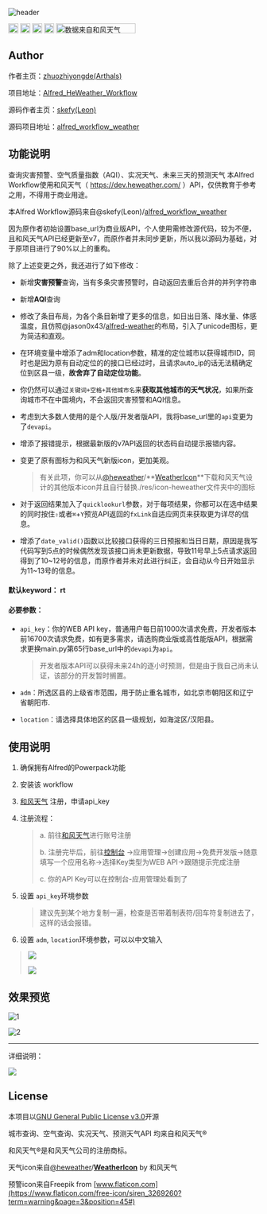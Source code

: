 ![header](./asset/Header.png)

<img src='./asset/platform-macos-lightgrey.svg' height="20" alt='platform'/>  <img src='./asset/release-v1.0.0-brightgreen.svg' height="20" alt='release'/>  <img src='./asset/supports-Alfred4-informational.svg' height="20" alt='supports'/>  <img src="./asset/license-GPL3.0-yellow.svg" height="20" alt="license" />  <img src="./asset/powered-by-heweather-dark2.png"  width="160" height="20" alt="数据来自和风天气" />

## Author

作者主页：[zhuozhiyongde(Arthals)](https://github.com/zhuozhiyongde/)

项目地址：[Alfred_HeWeather_Workflow](https://github.com/zhuozhiyongde/Alfred_HeWeather_Workflow)

源码作者主页：[skefy(Leon)](https://github.com/skefy/)

源码项目地址：[alfred_workflow_weather](https://github.com/skefy/alfred_workflow_weather)

## 功能说明

查询灾害预警、空气质量指数（AQI）、实况天气、未来三天的预测天气
本Alfred Workflow使用和风天气（ https://dev.heweather.com/ ）API，仅供教育于参考之用，不得用于商业用途。

本Alfred Workflow源码来自@skefy(Leon)/[alfred_workflow_weather](https://github.com/skefy/alfred_workflow_weather)

因为原作者初始设置base_url为商业版API，个人使用需修改源代码，较为不便，且和风天气API已经更新至v7，而原作者并未同步更新，所以我以源码为基础，对于原项目进行了90%以上的重构。

除了上述变更之外，我还进行了如下修改：

* 新增**灾害预警**查询，当有多条灾害预警时，自动返回去重后合并的并列字符串

* 新增**AQI**查询

* 修改了条目布局，为各个条目新增了更多的信息，如日出日落、降水量、体感温度，且仿照@jason0x43/[alfred-weather](https://github.com/jason0x43/alfred-weather)的布局，引入了unicode图标，更为简洁和直观。

* 在环境变量中增添了adm和location参数，精准的定位城市以获得城市ID，同时也是因为原有自动定位的的接口已经过时，且请求auto_ip的话无法精确定位到区县一级，**故舍弃了自动定位功能**。

* 你仍然可以通过`关键词+空格+其他城市名`来**获取其他城市的天气状况**，如果所查询城市不在中国境内，不会返回灾害预警和AQI信息。

* 考虑到大多数人使用的是个人版/开发者版API，我将base_url里的`api`变更为了`devapi`。

* 增添了报错提示，根据最新版的v7API返回的状态码自动提示报错内容。

* 变更了原有图标为和风天气新版icon，更加美观。

  > 有关此项，你可以从[@heweather](https://github.com/heweather)/**[WeatherIcon](https://github.com/heweather/WeatherIcon)**下载和风天气设计的其他版本icon并且自行替换./res/icon-heweather文件夹中的图标

* 对于返回结果加入了`quicklookurl`参数，对于每项结果，你都可以在选中结果的同时按住`⇧`或者`⌘`+`Y`预览API返回的`fxLink`自适应网页来获取更为详尽的信息。

* 增添了`date_valid()`函数以比较接口获得的三日预报和当日日期，原因是我写代码写到5点的时候偶然发现该接口尚未更新数据，导致11号早上5点请求返回得到了10~12号的信息，而原作者并未对此进行纠正，会自动从今日开始显示为11~13号的信息。

#### **默认keyword**： rt

#### **必要参数**：

* `api_key`：你的WEB API key，普通用户每日前1000次请求免费，开发者版本前16700次请求免费，如有更多需求，请选购商业版或高性能版API，根据需求更换main.py第65行base_url中的`devapi`为`api`。

  > 开发者版本API可以获得未来24h的逐小时预测，但是由于我自己尚未认证，该部分的开发暂时搁置。

* `adm`：所选区县的上级省市范围，用于防止重名城市，如北京市朝阳区和辽宁省朝阳市.

* `location`：请选择具体地区的区县一级规划，如海淀区/汉阳县。

## 使用说明

1. 确保拥有Alfred的Powerpack功能

2. 安装该 workflow

3. [和风天气](https://dev.heweather.com/docs/getting-started/) 注册，申请api_key

4. 注册流程：

   > a. 前往[和风天气](https://dev.heweather.com/docs/getting-started/)进行账号注册
   >
   > b. 注册完毕后，前往[控制台](https://console.heweather.com/#/console) →应用管理→创建应用→免费开发版→随意填写一个应用名称→选择Key类型为WEB API→跟随提示完成注册
   >
   > c. 你的API Key可以在控制台-应用管理处看到了

5. 设置 `api_key`环境参数

   > 建议先到某个地方复制一遍，检查是否带着制表符/回车符复制进去了，这样的话会报错。

6. 设置 `adm`, `location`环境参数，可以以中文输入
> ![](./asset/Step-1.png)
>
> ![](./asset/Step-2.png)

## 效果预览
![1](./asset/Arthals-HeWeather.png)

![2](./asset/Arthals-HeWeather2.png)

***

详细说明：

![](./asset/Arthals-HeWeather-explain.png)

## License

本项目以[GNU General Public License v3.0](https://github.com/zhuozhiyongde/Alfred_HeWeather_Workflow/blob/master/LICENSE)开源

城市查询、空气查询、实况天气、预测天气API 均来自和风天气®

和风天气®是和风天气公司的注册商标。

天气icon来自[@heweather](https://github.com/heweather)/**[WeatherIcon](https://github.com/heweather/WeatherIcon)** by 和风天气

预警icon来自Freepik from [www.flaticon.com](https://www.flaticon.com/free-icon/siren_3269260?term=warning&page=3&position=45#)


